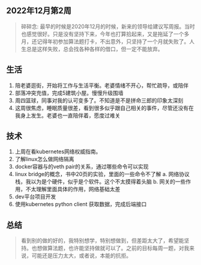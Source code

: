 ## 2022年12月第2周

> 碎碎念: 最早的时候是2020年12月的时候，新来的领导给建议写周报。当时也感觉很好。只是没有坚持下来，今年也打算拾起来，又是拖延了一个多月，还记得年初参加算法题打卡，不出意外，只坚持了一个月就失败了。人生总是这样失败，总会找各种各样的借口，但一定不能放弃。

## 生活
1. 陪老婆逛街，开始将工作与生活平衡。老婆情绪不开心，帮忙疏导，或陪伴
2. 部落冲突充值，完成5建筑小屋。慢慢升级围墙
3. 周四篮球，同事对我的认可变多了。不知道是不是拼命三郎的印象太深刻
4. 这周很焦虑，睡眠质量很差，看到很多似乎跟自己相关的事件，尽管还没有在我身上发生。老婆也一直陪伴着，愿度过难关

## 技术
1. 上周在看kubernetes网络权威指南。
  1. 了解linux怎么做网络隔离
  2. docker容器与的veth pair的关系，通过哪些命令可以实现
  3. linux bridge的概念，书中20页的实验，里面的一些命令不了解
    a. 网络协议栈，我以为是个硬件，似乎是个软件。这个不太摸得着头脑
    b. 网关的一些作用，不太理解里面具体的作用，网络基础太差
2. dev平台项目开发
  1. 使用kubernetes python client 获取数据，完成后端接口

## 总结
> 看到别的做的好的，我特别想学，特别想做到，但差距太大了，希望能坚持。也想做算法题，也许能坚持做就可以了。之前的目标每周一题，对我来说，可能还是压力太大，或者说，本能的抗拒。